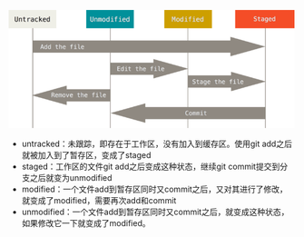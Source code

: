 ![](image/26.png)

- untracked：未跟踪，即存在于工作区，没有加入到缓存区。使用git add之后就被加入到了暂存区，变成了staged
- staged：工作区的文件git add之后变成这种状态，继续git commit提交到分支之后就变为unmodified
- modified：一个文件add到暂存区同时又commit之后，又对其进行了修改，就变成了modified，需要再次add和commit
- unmodified：一个文件add到暂存区同时又commit之后，就变成这种状态，如果修改它一下就变成了modified。